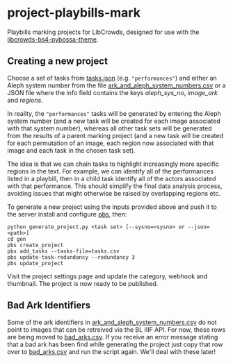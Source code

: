 # project-playbills-mark

Playbills marking projects for LibCrowds, designed for use with the 
[libcrowds-bs4-pybossa-theme](https://github.com/LibCrowds/libcrowds-bs4-pybossa-theme).


## Creating a new project

Choose a set of tasks from [tasks.json](tasks/tasks.json) (e.g. `"performances"`) 
and either an Aleph system number from the file 
[ark_and_aleph_system_numbers.csv](tasks/ark_and_aleph_system_numbers.csv) or a 
JSON file where the info field contains the keys *aleph_sys_no*, *image_ark* 
and *regions*.

In reality, the `"performances"` tasks will be generated by 
entering the Aleph system number (and a new task will be created
for each image associated with that system number), whereas all other task sets 
will be generated from the results of a parent marking project (and a new task 
will be created for each permutation of an image, each region now associated 
with that image and each task in the chosen task set).

The idea is that we can chain tasks to highlight increasingly more specific 
regions in the text. For example, we can identify all of the performances listed 
in a playbill, then in a child task identify all of the actors associated with 
that performance. This should simplify the final data analysis process, avoiding 
issues that might otherwise be raised by overlapping regions etc.

To generate a new project using the inputs provided above and push it to the server 
install and configure [pbs](https://github.com/Scifabric/pbs), then:

```
python generate_project.py <task set> [--sysno=<sysno> or --json=<path>]
cd gen
pbs create_project
pbs add_tasks --tasks-file=tasks.csv
pbs update-task-redundancy --redundancy 3
pbs update_project
```

Visit the project settings page and update the category, webhook and 
thumbnail. The project is now ready to be published.


## Bad Ark Identifiers

Some of the ark identifiers in 
[ark_and_aleph_system_numbers.csv](tasks/ark_and_aleph_system_numbers.csv) do 
not point to images that can be retreived via the BL IIIF API. For now, these
rows are being moved to [bad_arks.csv](tasks/bad_arks.csv). If you receive an 
error message stating that a bad ark has been find while generating the project
just copy that row over to [bad_arks.csv](tasks/bad_arks.csv) and run the script
again. We'll deal with these later!